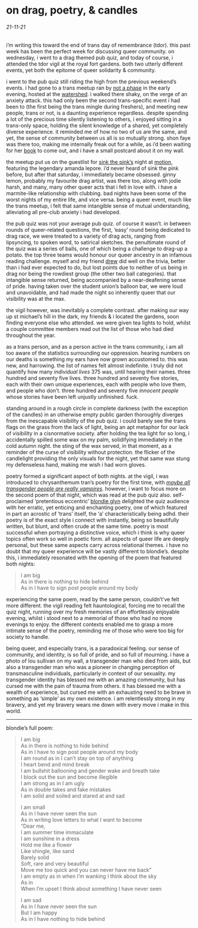 # on drag, poetry, & candles
###### 21-11-21

i’m writing this toward the end of trans day of remembrance (tdor). this past week has been the perfect week for discussing queer community. on wednesday, i went to a drag themed pub quiz, and today of course, i attended the tdor vigil at the royal fort gardens. both two utterly different events, yet both the epitome of queer solidarity & community. 

i went to the pub quiz still riding the high from the previous weekend’s events. i had gone to a trans meetup ran by [not a phase](https://notaphase.org) in the early evening, hosted at the [watershed](https://www.watershed.co.uk). i walked there shaky, on the verge of an anxiety attack. this had only been the second trans-specific event i had been to (the first being the trans mingle during freshers), and meeting new people, trans or not, is a daunting experience regardless. despite spending a lot of the precious time silently listening to others, i enjoyed sitting in a trans-only space, holding the silent knowledge of a shared, yet completely diverse experience. it reminded me of how no two of us are the same, and yet, the sense of community between us all is so mutually strong. shon faye was there too, making me internally freak out for a while, as i’d been waiting for her [book](https://www.amazon.co.uk/Transgender-Issue-Argument-Justice/dp/B092RC5WM4/ref=sr_1_1?keywords=shon+faye&qid=1637541842&sr=8-1) to come out, and i have a small postcard about it on my wall. 

the meetup put us on the guestlist for [sink the pink’s](https://sinkthepink.com) night at [motion](https://motion-bristol.com), featuring the legendary amanda lepore. i’d never heard of sink the pink before, but after that saturday, i immediately became obsessed. ginny lemon, probably my favourite drag artist, was there too, along with jodie harsh, and many, many other queer acts that i fell in love with. i have a marmite-like relationship with clubbing. bad nights have been some of the worst nights of my entire life, and vice versa. being a queer event, much like the trans meetup, i felt that same intangible sense of mutual understanding, alleviating all pre-club anxiety i had developed.

the pub quiz was not your average pub quiz. of course it wasn’t. in between rounds of queer-related questions, the first, ‘easy’ round being dedicated to drag race, we were treated to a variety of drag acts, ranging from lipsyncing, to spoken word, to satirical sketches. the penultimate round of the quiz was a series of balls, one of which being a challenge to drag-up a potato. the top three teams would honour our queer ancestry in an infamous reading challenge. myself and my friend [drew](https://drewb729.github.io) did well on the trivia, better than i had ever expected to do, but lost points due to neither of us being in drag nor being the rowdiest group (the other two ball categories). that intangible sense returned, being accompanied by a near-deafening sense of pride. having taken over the student union’s balloon bar, we were loud and unavoidable, and had made the night so inherently queer that our visibility was at the max.

the vigil however, was inevitably a complete contrast. after making our way up st michael’s hill in the dark, my friends & i located the gardens, soon finding everyone else who attended. we were given tea lights to hold, whilst a couple committee members read out the list of those who had died throughout the year. 

as a trans person, and as a person active in the trans community, i am all too aware of the statistics surrounding our oppression. hearing numbers on our deaths is something my ears have now grown accustomed to. this was new, and harrowing. the list of names felt almost indefinite. i truly did not quantify how many *individual lives* 375 was, until hearing their names. three hundred and seventy five lives. three hundred and seventy five stories, each with their own unique experiences, each with people who love them, and people who don’t. three hundred and seventy five *innocent people* whose stories have been left unjustly unfinished. fuck.

standing around in a rough circle in complete darkness (with the exception of the candles) in an otherwise empty public garden thoroughly diverges from the inescapable visibility of the pub quiz. i could barely see the trans flags on the grass from the lack of light, being an apt metaphor for our lack of visibility in a cisnormative society. after holding the tea light for so long, i accidentally spilled some wax on my palm, solidifying immediately in the cold autumn night. the sting of the wax served, in that moment, as a reminder of the curse of visibility without protection. the flicker of the candlelight providing the only visuals for the night, yet that same wax stung my defenseless hand, making me wish i had worn gloves. 

poetry formed a significant aspect of both nights. at the vigil, i was introduced to chrysanthemum tran’s poetry for the first time, with [*maybe all transgender people are really vampires*](https://www.youtube.com/watch?v=uLaJlBoW5ng). however, i want to focus more on the second poem of that night, which was read at the pub quiz also. self-proclaimed ‘pretentious eccentric’ [blondie glyn](https://instagram.com/coco_cha_fuckyou_no5) delighted the quiz audience with her erratic, yet enticing and enchanting poetry, one of which featured in part an acrostic of ‘trans’ itself, the ‘a’ characteristically being adhd. their poetry is of the exact style i connect with instantly, being so beautifully written, but blunt, and often crude at the same time. poetry is most successful when portraying a distinctive voice, which i think is why queer topics often work so well in poetic form. all aspects of queer life are deeply personal, but these same aspects carry across relational themes. i have no doubt that my queer experience will be vastly different to blondie’s. despite this, i immediately resonated with the opening of the poem that featured both nights:

> I am big  
> As in there is nothing to hide behind  
> As in I have to sign post people around my body

experiencing the same poem, read by the same person, couldn’t’ve felt more different. the vigil reading felt hauntological, forcing me to recall the quiz night, running over my fresh memories of an effortlessly enjoyable evening, whilst i stood next to a memorial of those who had no more evenings to enjoy. the different contexts enabled me to grasp a more intimate sense of the poetry, reminding me of those who were too big for society to handle. 

being queer, and especially trans, is a paradoxical feeling. our sense of community, and identity, is so full of pride, and so full of mourning. i have a photo of lou sullivan on my wall, a transgender man who died from aids, but also a transgender man who was a pioneer in changing perception of transmasculine individuals, particularly in context of our sexuality. my transgender identity has blessed me with an amazing community, but has cursed me with the pain of trauma from others. it has blessed me with a wealth of experience, but cursed me with an exhausting need to be brave in something as ‘simple’ as my own existence. i am relentlessly strong in my bravery, and yet my bravery wears me down with every move i make in this world. 

* * *
blondie’s full poem:

> I am big  
> As in there is nothing to hide behind  
> As in I have to sign post people around my body  
> I am round as in I can’t stay on top of anything  
> I heart bend and mind break  
> I am bullshit ballooning and gender wake and breath take  
> I block out the sun and become illegible  
> I am strong as in I am ugly  
> As in double takes and fake mistakes  
> I am solid and soiled and stared at and sad  
>  
> I am small  
> As in I have never seen the sun  
> As in writing love letters to what I want to become  
> “Dear me,  
> I am summer time immaculate  
> I am sunshine in a dress  
> Hold me like a flower  
> Like shingle, like sand  
> Barely solid  
> Soft, rare and very beautiful  
> Move me too quick and you can never have me back”  
> I am empty as in when I’m wanking I think about the sky  
> As in  
> When I’m upset I think about something I have never seen  
>  
> I am sad  
> As in I have never seen the sun  
> But I am happy  
> As in I have nothing to hide behind



